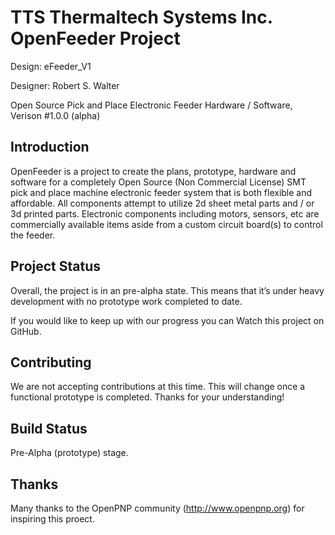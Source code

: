 # TTS Thermaltech Systems Inc. OpenFeeder Project

Design: eFeeder_V1

Designer: Robert S. Walter

Open Source Pick and Place Electronic Feeder Hardware / Software, Verison #1.0.0 (alpha)

Introduction
---------------------

OpenFeeder is a project to create the plans, prototype, hardware and software for a completely Open Source (Non Commercial License) SMT pick and place machine electronic feeder system that is both flexible and affordable. All components attempt to utilize 2d sheet metal parts and / or 3d printed parts. Electronic components including motors, sensors, etc are commercially available items aside from a custom circuit board(s) to control the feeder.

Project Status
---------------------

Overall, the project is in an pre-alpha state. This means that it’s under heavy development with no prototype work completed to date. 

If you would like to keep up with our progress you can Watch this project on GitHub.

Contributing
---------------------

We are not accepting contributions at this time. This will change once a functional prototype is completed. Thanks for your understanding!

Build Status
---------------------

Pre-Alpha (prototype) stage.

Thanks
---------------------

Many thanks to the OpenPNP community (http://www.openpnp.org) for inspiring this proect.

